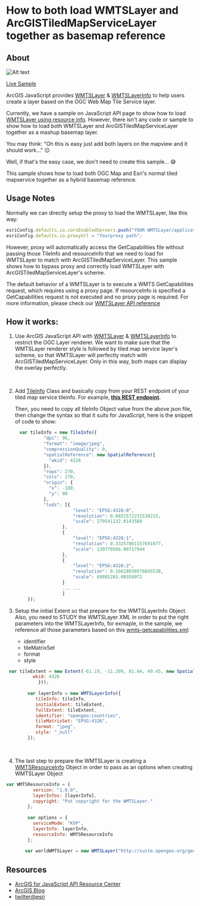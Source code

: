 # How to both load WMTSLayer and ArcGISTiledMapServiceLayer together as basemap reference

## About

![Alt text](https://github.com/goldenlimit/developer-support/blob/wmtslayerJS/repository-images/WMTSLayerwithTiledLayer.JPG "Load WMTSLayer and ArcGISTiledMapServiceLayer together")

[Live Sample](http://goldenlimit.github.io/wmts-layer-with-tiledmapservice-layer/index.html)

ArcGIS JavaScript provides [WMTSLayer](https://developers.arcgis.com/javascript/3/jsapi/wmtslayer-amd.html) & [WMTSLayerInfo](https://developers.arcgis.com/javascript/3/jsapi/wmtslayerinfo-amd.html) to help users create a layer based on the OGC Web Map Tile Service layer.

Currently, we have a sample on JavaScript API page to show how to load [WMTSLayer using resource info](https://developers.arcgis.com/javascript/3/jssamples/layers_wmtslayerresourceinfo.html). However, there isn't any code or sample to show how to load both WMTSLayer and ArcGISTiledMapServiceLayer together as a mashup basemap layer. 

You may think: "Oh this is easy just add both layers on the mapview and it should work..." :expressionless:

Well, if that's the easy case, we don't need to create this sample... :sweat_smile:

This sample shows how to load both OGC Map and Esri's normal tiled mapservice together as a hybrid basemap reference.


## Usage Notes
Normally we can directly setup the proxy to load the WMTSLayer, like this way:

```javascript
esriConfig.defaults.io.corsEnabledServers.push("YOUR WMTSLayer/application domain);
esriConfig.defaults.io.proxyUrl = "Yourproxy path";
```

However, proxy will automatically access the GetCapabilities file without passing those TileInfo and resourceInfo that we need to load for WMTSLayer to match with ArcGISTiledMapServiceLayer. This sample shows how to bypass proxy and correctly load WMTSLayer with ArcGISTiledMapServiceLayer's scheme.

The default behavior of a WMTSLayer is to execute a WMTS GetCapabilities request, which requires using a proxy page. If resourceInfo is specified a GetCapabilities request is not executed and no proxy page is required. For more information, please check our [WMTSLayer API reference](https://developers.arcgis.com/javascript/3/jsapi/wmtslayer-amd.html#wmtslayer1)


## How it works:

1. Use ArcGIS JavaScript API with [WMTSLayer](https://developers.arcgis.com/javascript/3/jsapi/wmtslayer-amd.html) & [WMTSLayerInfo](https://developers.arcgis.com/javascript/3/jsapi/wmtslayerinfo-amd.html) to restrict the OGC Layer renderer. We want to make sure that the WMTSLayer renderer style is followed by tiled map service layer's scheme, so that WMTSLayer will perfectly match with ArcGISTiledMapServiceLayer. Only in this way, both maps can display the overlay perfectly.

<br>

2. Add [TileInfo](https://developers.arcgis.com/javascript/3/jsapi/tileinfo-amd.html) Class and basically copy from your REST endpoint of your tiled map service tileinfo. For example,<b> [this REST endpoint](http://sampleserver6.arcgisonline.com/arcgis/rest/services/World_Street_Map/MapServer?f=pjson). </b>

	Then, you need to copy all tileInfo Object value from the above json file, then change the syntax so that it suits for JavaScript, here is the snippet of code to show:  

```javascript
     var tileInfo = new TileInfo({
              "dpi": 96,
              "format": "image/jpeg",
              "compressionQuality": 0,
              "spatialReference": new SpatialReference({
                "wkid": 4326
              }),
              "rows": 270,
              "cols": 270,
              "origin": {
                "x": -180,
                "y": 90
              },
              "lods": [{
                         "level": "EPSG:4326:0",
                         "resolution": 0.6651572231538215,
                         "scale": 279541132.0143589
                     },
                     {
                         "level": "EPSG:4326:1",
                         "resolution": 0.33257861157691077,
                         "scale": 139770566.00717944
                     },
                     {
                         "level": "EPSG:4326:2",
                         "resolution": 0.16628930578845538,
                         "scale": 69885283.00358972
                     }
                     ... ...
                     ]
        });
```
3. Setup the initial Extent so that prepare for the WMTSLayerInfo Object. Also, you need to STUDY the WMTSLayer XML in order to put the right parameters into the WMTSLayerInfo, for exmaple, in the sample, we reference all those parameters based on this [wmts-getcapabilities.xml](http://v2.suite.opengeo.org/geoserver/gwc/service/wmts/?SERVICE=WMTS&REQUEST=GetCapabilities):

	*	identifier
	*	tileMatrixSet
	*	format
	*	style


```javascript
 var tileExtent = new Extent(-61.19, -11.299, 81.64, 49.45, new SpatialReference({
          wkid: 4326
            })); 
          
        var layerInfo = new WMTSLayerInfo({
           tileInfo: tileInfo,
           initialExtent: tileExtent,
           fullExtent: tileExtent,
           identifier: "opengeo:countries",
           tileMatrixSet: "EPSG:4326",
           format: "jpeg",
           style: "_null"
        });  
```
<br>

4. The last step to prepare the WMTSLayer is creating a [WMTSResourceInfo](https://developers.arcgis.com/javascript/3/jsapi/wmtslayer-amd.html#wmtslayer1) Object in order to pass as an options when creating WMTSLayer Object

```javascript
var WMTSResourceInfo = {
          version: "1.0.0",
          layerInfos: [layerInfo],
          copyright: "Put copyright for the WMTSLayer."
        };
        
        var options = {
          serviceMode: "KVP",
          layerInfo: layerInfo,
          resourceInfo: WMTSResourceInfo
        };      
                 
       var worldWMTSLayer = new WMTSLayer("http://suite.opengeo.org/geoserver/gwc/service/wmts", options);
```

## Resources

* [ArcGIS for JavaScript API Resource Center](https://developers.arcgis.com/javascript/3/jshelp/)
* [ArcGIS Blog](http://blogs.esri.com/esri/arcgis/)
* [twitter@esri](http://twitter.com/esri)